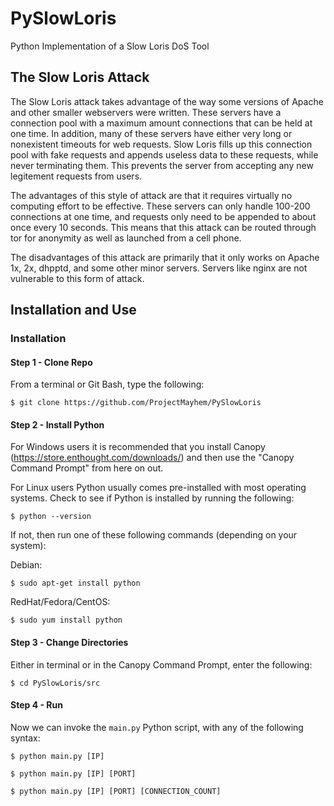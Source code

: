 # PySlowLoris

Python Implementation of a Slow Loris DoS Tool

## The Slow Loris Attack

The Slow Loris attack takes advantage of the way some versions of Apache and other smaller
webservers were written. These servers have a connection pool with a maximum amount connections
that can be held at one time. In addition, many of these servers have either very long or nonexistent
timeouts for web requests. Slow Loris fills up this connection pool with fake requests and appends
useless data to these requests, while never terminating them. This prevents the server from accepting
any new legitement requests from users.

The advantages of this style of attack are that it requires virtually no computing effort
to be effective. These servers can only handle 100-200 connections at one time, and requests
only need to be appended to about once every 10 seconds. This means that this attack can be
routed through tor for anonymity as well as launched from a cell phone.

The disadvantages of this attack are primarily that it only works on Apache 1x, 2x, dhpptd, and
some other minor servers. Servers like nginx are not vulnerable to this form of attack.

## Installation and Use

### Installation

#### Step 1 - Clone Repo

From a terminal or Git Bash, type the following:

```
$ git clone https://github.com/ProjectMayhem/PySlowLoris
```

#### Step 2 - Install Python

For Windows users it is recommended that you install Canopy (https://store.enthought.com/downloads/) and then
use the "Canopy Command Prompt" from here on out.

For Linux users Python usually comes pre-installed with most operating systems. Check to see if Python is installed
by running the following:

```
$ python --version
```

If not, then run one of these following commands (depending on your system):

Debian:

```
$ sudo apt-get install python
```

RedHat/Fedora/CentOS:

```
$ sudo yum install python
```

#### Step 3 - Change Directories

Either in terminal or in the Canopy Command Prompt, enter the following:

```
$ cd PySlowLoris/src
```

#### Step 4 - Run

Now we can invoke the ```main.py``` Python script, with any of the following syntax:

```
$ python main.py [IP]
```

```
$ python main.py [IP] [PORT]
```

```
$ python main.py [IP] [PORT] [CONNECTION_COUNT]
```
